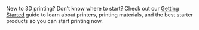 ﻿New to 3D printing? Don't know where to start?
Check out our <u>Getting Started</u> guide to learn about printers, printing materials, and the best starter products so you can start printing now.
